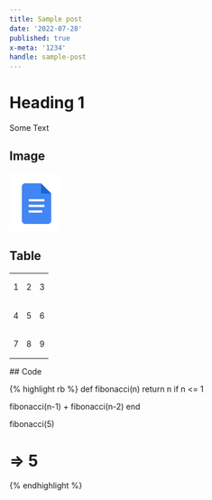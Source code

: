 ```yaml
---
title: Sample post
date: '2022-07-28'
published: true
x-meta: '1234'
handle: sample-post
---
```


# Heading 1

Some Text

## Image

<img src="/assets/posts/sample-post/images/image1.png" width="90" height="102">

## Table
<table>
  <tr>
    <td>
      <p>
        <span>1</span>
      </p>
    </td>
    <td>
      <p>
        <span>2</span>
      </p>
    </td>
    <td>
      <p>
        <span>3</span>
      </p>
    </td>
  </tr>
  <tr>
    <td>
      <p>
        <span>4</span>
      </p>
    </td>
    <td>
      <p>
        <span>5</span>
      </p>
    </td>
    <td>
      <p>
        <span>6</span>
      </p>
    </td>
  </tr>
  <tr>
    <td>
      <p>
        <span>7</span>
      </p>
    </td>
    <td>
      <p>
        <span>8</span>
      </p>
    </td>
    <td>
      <p>
        <span>9</span>
      </p>
    </td>
  </tr>
</table>
## Code

{% highlight rb %}
def fibonacci(n)
  return n if n <= 1

  fibonacci(n-1) + fibonacci(n-2)
end

fibonacci(5)
# => 5
{% endhighlight %}
